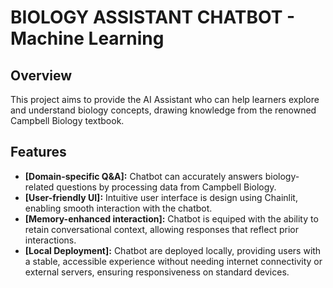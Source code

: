 # BIOLOGY ASSISTANT CHATBOT - Machine Learning 

## Overview
This project aims to provide the AI Assistant who can help learners explore and understand biology concepts, drawing knowledge from the renowned Campbell Biology textbook.


## Features

- **[Domain-specific Q&A]:** Chatbot can accurately answers biology-related questions by processing data from Campbell Biology.
- **[User-friendly UI]:** Intuitive user interface is design using Chainlit, enabling smooth interaction with the chatbot.
- **[Memory-enhanced interaction]:** Chatbot is equiped with the ability to retain conversational context, allowing responses that reflect prior interactions.
- **[Local Deployment]:** Chatbot are deployed locally, providing users with a stable, accessible experience without needing internet connectivity or external servers, ensuring responsiveness on standard devices.
